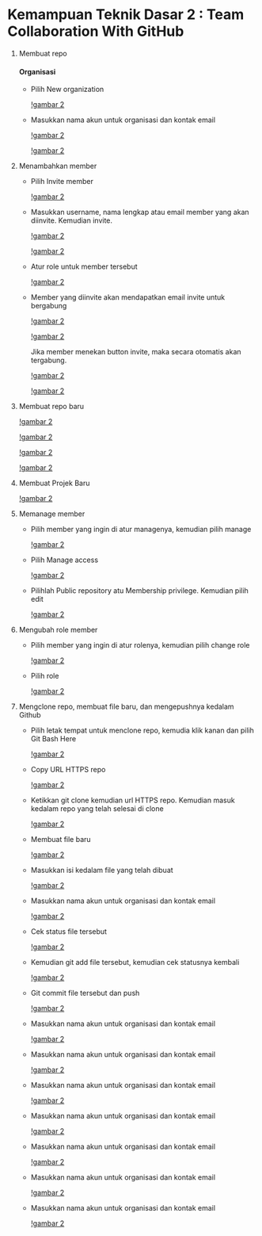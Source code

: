 # Kemampuan Teknik Dasar 2 : Team Collaboration With GitHub #

1. Membuat repo
   #### Organisasi ####
   - Pilih New organization
   
     [!gambar 2](https://github.com/MegaOktavian/rhymes/blob/master/Gambar2/Capture01.PNG)
     
   - Masukkan nama akun untuk organisasi dan kontak email
   
     [!gambar 2](https://github.com/MegaOktavian/rhymes/blob/master/Gambar2/Capture02.PNG)
     
     [!gambar 2](https://github.com/MegaOktavian/rhymes/blob/master/Gambar2/Capture03.PNG)
     
2. Menambahkan member
   - Pilih Invite member
   
     [!gambar 2](https://github.com/MegaOktavian/rhymes/blob/master/Gambar2/Capture04.PNG)
     
   - Masukkan username, nama lengkap atau email member yang akan diinvite. Kemudian invite.
   
     [!gambar 2](https://github.com/MegaOktavian/rhymes/blob/master/Gambar2/Capture05.PNG)
     
     [!gambar 2](https://github.com/MegaOktavian/rhymes/blob/master/Gambar2/Capture06.PNG)
     
   - Atur role untuk member tersebut
   
     [!gambar 2](https://github.com/MegaOktavian/rhymes/blob/master/Gambar2/Capture07.PNG)
     
   - Member yang diinvite akan mendapatkan email invite untuk bergabung
   
     [!gambar 2](https://github.com/MegaOktavian/rhymes/blob/master/Gambar2/Capture09.jpeg)
     
     [!gambar 2](https://github.com/MegaOktavian/rhymes/blob/master/Gambar2/Capture10.jpeg)
     
     Jika member menekan button invite, maka secara otomatis akan tergabung.
     
     [!gambar 2](https://github.com/MegaOktavian/rhymes/blob/master/Gambar2/Capture08.jpeg)
     
     [!gambar 2](https://github.com/MegaOktavian/rhymes/blob/master/Gambar2/Capture11.PNG)
     
3. Membuat repo baru
   
   [!gambar 2](https://github.com/MegaOktavian/rhymes/blob/master/Gambar2/Capture12.PNG)
   
   [!gambar 2](https://github.com/MegaOktavian/rhymes/blob/master/Gambar2/Capture13.PNG)
   
   [!gambar 2](https://github.com/MegaOktavian/rhymes/blob/master/Gambar2/Capture14.PNG)
   
   [!gambar 2](https://github.com/MegaOktavian/rhymes/blob/master/Gambar2/Capture15.PNG)
   
4. Membuat Projek Baru
   
   [!gambar 2](https://github.com/MegaOktavian/rhymes/blob/master/Gambar2/Capture16.PNG)
     
5. Memanage member
     
   - Pilih member yang ingin di atur managenya, kemudian pilih manage
   
     [!gambar 2](https://github.com/MegaOktavian/rhymes/blob/master/Gambar2/Capture17.PNG)
     
   - Pilih Manage access
   
     [!gambar 2](https://github.com/MegaOktavian/rhymes/blob/master/Gambar2/Capture18.PNG)
     
   - Pilihlah Public repository atu Membership privilege. Kemudian pilih edit
   
     [!gambar 2](https://github.com/MegaOktavian/rhymes/blob/master/Gambar2/Capture19.PNG)
     
6. Mengubah role member
     
   - Pilih member yang ingin di atur rolenya, kemudian pilih change role
   
     [!gambar 2](https://github.com/MegaOktavian/rhymes/blob/master/Gambar2/Capture20.PNG)
     
   - Pilih role
   
     [!gambar 2](https://github.com/MegaOktavian/rhymes/blob/master/Gambar2/Capture21.PNG)
     
7. Mengclone repo, membuat file baru, dan mengepushnya kedalam Github
     
   - Pilih letak tempat untuk menclone repo, kemudia klik kanan dan pilih Git Bash Here
   
     [!gambar 2](https://github.com/MegaOktavian/rhymes/blob/master/Gambar2/Capture22.PNG)
     
   - Copy URL HTTPS repo
   
     [!gambar 2](https://github.com/MegaOktavian/rhymes/blob/master/Gambar2/Capture23.PNG)
     
   - Ketikkan git clone kemudian url HTTPS repo. Kemudian masuk kedalam repo yang telah selesai di clone
   
     [!gambar 2](https://github.com/MegaOktavian/rhymes/blob/master/Gambar2/Gambar01.PNG)
     
   - Membuat file baru
   
     [!gambar 2](https://github.com/MegaOktavian/rhymes/blob/master/Gambar2/Capture01.PNG)
     
   - Masukkan isi kedalam file yang telah dibuat
   
     [!gambar 2](https://github.com/MegaOktavian/rhymes/blob/master/Gambar2/Gambar02.PNG)
     
   - Masukkan nama akun untuk organisasi dan kontak email
   
     [!gambar 2](https://github.com/MegaOktavian/rhymes/blob/master/Gambar2/Gambar03.PNG)
     
   - Cek status file tersebut
   
     [!gambar 2](https://github.com/MegaOktavian/rhymes/blob/master/Gambar2/Gambar04.PNG)
     
   - Kemudian git add file tersebut, kemudian cek statusnya kembali
   
     [!gambar 2](https://github.com/MegaOktavian/rhymes/blob/master/Gambar2/Gambar05.PNG)
     
   - Git commit file tersebut dan push
   
     [!gambar 2](https://github.com/MegaOktavian/rhymes/blob/master/Gambar2/Gambar06.PNG)
     
     
     
     
   - Masukkan nama akun untuk organisasi dan kontak email
   
     [!gambar 2](https://github.com/MegaOktavian/rhymes/blob/master/Gambar2/Capture01.PNG)
     
   - Masukkan nama akun untuk organisasi dan kontak email
   
     [!gambar 2](https://github.com/MegaOktavian/rhymes/blob/master/Gambar2/Capture01.PNG)
     
   - Masukkan nama akun untuk organisasi dan kontak email
   
     [!gambar 2](https://github.com/MegaOktavian/rhymes/blob/master/Gambar2/Capture01.PNG)
     
   - Masukkan nama akun untuk organisasi dan kontak email
   
     [!gambar 2](https://github.com/MegaOktavian/rhymes/blob/master/Gambar2/Capture01.PNG)
     
   - Masukkan nama akun untuk organisasi dan kontak email
   
     [!gambar 2](https://github.com/MegaOktavian/rhymes/blob/master/Gambar2/Capture01.PNG)
     
   - Masukkan nama akun untuk organisasi dan kontak email
   
     [!gambar 2](https://github.com/MegaOktavian/rhymes/blob/master/Gambar2/Capture01.PNG)
     
   - Masukkan nama akun untuk organisasi dan kontak email
   
     [!gambar 2](https://github.com/MegaOktavian/rhymes/blob/master/Gambar2/Capture01.PNG)
     
